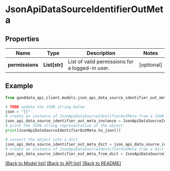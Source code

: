 # JsonApiDataSourceIdentifierOutMeta


## Properties

Name | Type | Description | Notes
------------ | ------------- | ------------- | -------------
**permissions** | **List[str]** | List of valid permissions for a logged-in user. | [optional] 

## Example

```python
from gooddata_api_client.models.json_api_data_source_identifier_out_meta import JsonApiDataSourceIdentifierOutMeta

# TODO update the JSON string below
json = "{}"
# create an instance of JsonApiDataSourceIdentifierOutMeta from a JSON string
json_api_data_source_identifier_out_meta_instance = JsonApiDataSourceIdentifierOutMeta.from_json(json)
# print the JSON string representation of the object
print(JsonApiDataSourceIdentifierOutMeta.to_json())

# convert the object into a dict
json_api_data_source_identifier_out_meta_dict = json_api_data_source_identifier_out_meta_instance.to_dict()
# create an instance of JsonApiDataSourceIdentifierOutMeta from a dict
json_api_data_source_identifier_out_meta_from_dict = JsonApiDataSourceIdentifierOutMeta.from_dict(json_api_data_source_identifier_out_meta_dict)
```
[[Back to Model list]](../README.md#documentation-for-models) [[Back to API list]](../README.md#documentation-for-api-endpoints) [[Back to README]](../README.md)


